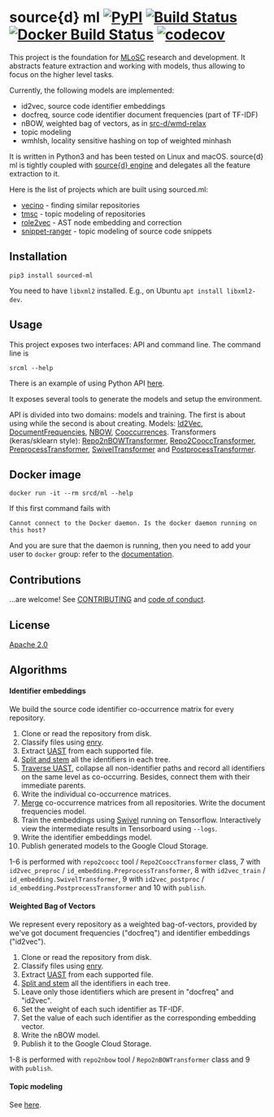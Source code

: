 # source{d} ml [![PyPI](https://img.shields.io/pypi/v/sourcedml.svg)](https://pypi.python.org/pypi/sourcedml) [![Build Status](https://travis-ci.org/src-d/ml.svg)](https://travis-ci.org/src-d/ml) [![Docker Build Status](https://img.shields.io/docker/build/srcd/ml.svg)](https://hub.docker.com/r/srcd/ml) [![codecov](https://codecov.io/github/src-d/ml/coverage.svg?branch=develop)](https://codecov.io/gh/src-d/ml)

This project is the foundation for [MLoSC](https://github.com/src-d/awesome-machine-learning-on-source-code) research and development. It abstracts feature extraction and working with models, thus allowing to focus on the higher level tasks.

Currently, the following models are implemented:

* id2vec, source code identifier embeddings
* docfreq, source code identifier document frequencies (part of TF-IDF)
* nBOW, weighted bag of vectors, as in [src-d/wmd-relax](https://github.com/src-d/wmd-relax)
* topic modeling
* wmhlsh, locality sensitive hashing on top of weighted minhash

It is written in Python3 and has been tested on Linux and macOS. source{d} ml is tightly coupled with [source{d} engine](https://engine.sourced.tech) and delegates all the feature extraction to it.

Here is the list of projects which are built using sourced.ml:

* [vecino](https://github.com/src-d/vecino) - finding similar repositories
* [tmsc](https://github.com/src-d/tmsc) - topic modeling of repositories
* [role2vec](https://github.com/src-d/rol2vec) - AST node embedding and correction
* [snippet-ranger](https://github.com/src-d/snippet-ranger) - topic modeling of source code snippets

## Installation

```
pip3 install sourced-ml
```

You need to have `libxml2` installed. E.g., on Ubuntu `apt install libxml2-dev`.

## Usage

This project exposes two interfaces: API and command line. The command line is

```
srcml --help
```

There is an example of using Python API [here](Doc/how_to_use_sourcedml.ipynb).

It exposes several tools to generate the models and setup the environment.

API is divided into two domains: models and training. The first is about using while the second
is about creating. Models: [Id2Vec](sourced/ml/id2vec.py),
[DocumentFrequencies](sourced/ml/df.py), [NBOW](sourced/ml/nbow.py), [Cooccurrences](sourced/ml/coocc.py).
Transformers (keras/sklearn style): [Repo2nBOWTransformer](sourced/ml/repo2/nbow.py#L72),
[Repo2CooccTransformer](sourced/ml/repo2/coocc.py#L101),
[PreprocessTransformer](sourced/ml/id_embedding.py#L22),
[SwivelTransformer](sourced/ml/id_embedding.py#L218) and
[PostprocessTransformer](sourced/ml/id_embedding.py#L241).

## Docker image

```
docker run -it --rm srcd/ml --help
```

If this first command fails with

```
Cannot connect to the Docker daemon. Is the docker daemon running on this host?
```

And you are sure that the daemon is running, then you need to add your user to `docker` group:
refer to the [documentation](https://docs.docker.com/engine/installation/linux/linux-postinstall/#manage-docker-as-a-non-root-user).

## Contributions

...are welcome! See [CONTRIBUTING](CONTRIBUTING.md) and [code of conduct](CODE_OF_CONDUCT.md).

## License

[Apache 2.0](LICENSE.md)

## Algorithms

#### Identifier embeddings

We build the source code identifier co-occurrence matrix for every repository.

1. Clone or read the repository from disk.
2. Classify files using [enry](https://github.com/src-d/enry).
3. Extract [UAST](https://doc.bblf.sh/uast/specification.html) from each supported file.
4. [Split and stem](sourced/ml/repo2/base.py#L160) all the identifiers in each tree.
5. [Traverse UAST](sourced/ml/repo2/coocc.py#L86), collapse all non-identifier paths and record all
identifiers on the same level as co-occurring. Besides, connect them with their immediate parents.
6. Write the individual co-occurrence matrices.
7. [Merge](sourced/ml/id_embedding.py#L50) co-occurrence matrices from all repositories. Write the
document frequencies model.
8. Train the embeddings using [Swivel](sourced/ml/swivel.py) running on Tensorflow. Interactively view
the intermediate results in Tensorboard using `--logs`.
9. Write the identifier embeddings model.
10. Publish generated models to the Google Cloud Storage.

1-6 is performed with `repo2coocc` tool / `Repo2CooccTransformer` class,
7 with `id2vec_preproc` / `id_embedding.PreprocessTransformer`, 8 with `id2vec_train` / `id_embedding.SwivelTransformer`,
9 with `id2vec_postproc` / `id_embedding.PostprocessTransformer` and 10 with `publish`.

#### Weighted Bag of Vectors

We represent every repository as a weighted bag-of-vectors, provided by we've got document
frequencies ("docfreq") and identifier embeddings ("id2vec").

1. Clone or read the repository from disk.
2. Classify files using [enry](https://github.com/src-d/enry).
3. Extract [UAST](https://doc.bblf.sh/uast/specification.html) from each supported file.
4. [Split and stem](sourced/ml/repo2/base.py#L160) all the identifiers in each tree.
5. Leave only those identifiers which are present in "docfreq" and "id2vec".
6. Set the weight of each such identifier as TF-IDF.
7. Set the value of each such identifier as the corresponding embedding vector.
8. Write the nBOW model.
9. Publish it to the Google Cloud Storage.

1-8 is performed with `repo2nbow` tool / `Repo2nBOWTransformer` class and 9 with `publish`.

#### Topic modeling

See [here](topic_modeling.md).
